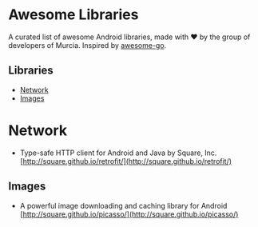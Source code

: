 # Awesome Libraries
A curated list of awesome Android libraries, made with :heart: by the group of developers of Murcia. Inspired by [awesome-go](https://github.com/avelino/awesome-go).

## Libraries
* [Network](#Network)
* [Images](#Images)

# Network
* Type-safe HTTP client for Android and Java by Square, Inc. [http://square.github.io/retrofit/](http://square.github.io/retrofit/)

## Images
* A powerful image downloading and caching library for Android [http://square.github.io/picasso/](http://square.github.io/picasso/)
